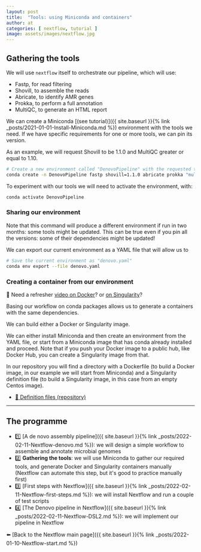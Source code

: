 ```yaml
---
layout: post
title:  "Tools: using Miniconda and containers"
author: at
categories: [ nextflow, tutorial ]
image: assets/images/nextflow.jpg
---
```


## Gathering the tools

We will use `nextflow` itself to orchestrate our pipeline, which will use:

* Fastp, for read filtering
* Shovill, to assemble the reads
* Abricate, to identify AMR genes
* Prokka, to perform a full annotation
* MultiQC, to generate an HTML report

We can create a Miniconda [(see tutorial)]({{ site.baseurl }}{% link _posts/2021-01-01-Install-Miniconda.md %})
environment with the tools we need.
If we have specific requirements for one or more tools, we can pin its version. 

As an example, we will request Shovill to be 1.1.0 and MultiQC greater or equal to 1.10. 

```bash
# Create a new environment called "DenovoPipeline" with the requested tools
conda create -n DenovoPipeline fastp shovill=1.1.0 abricate prokka "multiqc>=1.10"
```

To experiment with our tools we will need to activate the environment, with:

```bash
conda activate DenovoPipeline
```

### Sharing our environment

Note that this command will produce a different environment if run in two months: some tools might be updated.
This can be true even if you pin all the versions: some of their dependencies might be updated! 

We can export our current environment as a YAML file that will allow us to 

```bash
# Save the current environment as "denovo.yaml"
conda env export --file denovo.yaml
```

### Creating a container from our environment

:movie_camera: Need a refresher [video on Docker](https://youtu.be/iqqDU2crIEQ)?
or [on Singularity](https://www.youtube.com/watch?v=vEjLuX0ClN0&ab_channel=SanDiegoSupercomputerCenter)?

Basing our workflow on conda packages allows us to generate a containers with the same dependencies.

We can build either a Docker or Singularity image. 

We can either install Miniconda and then create an environment from the YAML file, or start from a
Miniconda image that has conda already installed and proceed. Note that if you push your Docker image
to a public hub, like Docker Hub, you can create a Singularity image from that.

In our repository you will find a directory with a Dockerfile (to build a Docker image, in our example we 
will start from Miniconda) and a Singularity definition file (to build a Singularity image, in this case
from an empty Centos image).

* [:open_file_folder: Definition files (repository)](https://github.com/telatin/nextflow-example/tree/main/deps)

---

## The programme

* :one: [A de novo assembly pipeline]({{ site.baseurl }}{% link _posts/2022-02-11-Nextflow-denovo.md %}): we will design a simple workflow to assemble and annotate microbial genomes
* :two: **Gathering the tools**: we will use Miniconda to gather our required tools, and generate Docker and Singularity containers manually (Nextflow can automate this step, but it's good to practice manually first)
* :three: [First steps with Nextflow]({{ site.baseurl }}{% link _posts/2022-02-11-Nextflow-first-steps.md %}): we will install Nextflow and run a couple of test scripts
* :four: [The Denovo pipeline in Nextflow]({{ site.baseurl }}{% link _posts/2022-02-11-Nextflow-DSL2.md %}): we will implement our pipeline in Nextflow

:arrow_left: [Back to the Nextflow main page]({{ site.baseurl }}{% link _posts/2022-01-10-Nextflow-start.md %})